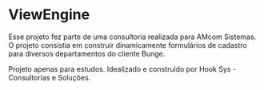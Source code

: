 # ViewEngine

Esse projeto fez parte de uma consultoria realizada para AMcom Sistemas.
O projeto consistia em construir dinamicamente formulários de cadastro para diversos departamentos do cliente Bunge.

Projeto apenas para estudos.
Idealizado e construido por Hook Sys - Consultorias e Soluções.
